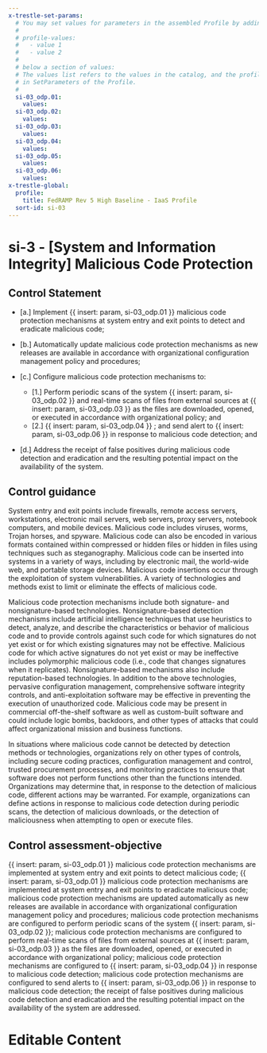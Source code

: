 ```yaml
---
x-trestle-set-params:
  # You may set values for parameters in the assembled Profile by adding
  #
  # profile-values:
  #   - value 1
  #   - value 2
  #
  # below a section of values:
  # The values list refers to the values in the catalog, and the profile-values represent values
  # in SetParameters of the Profile.
  #
  si-03_odp.01:
    values:
  si-03_odp.02:
    values:
  si-03_odp.03:
    values:
  si-03_odp.04:
    values:
  si-03_odp.05:
    values:
  si-03_odp.06:
    values:
x-trestle-global:
  profile:
    title: FedRAMP Rev 5 High Baseline - IaaS Profile
  sort-id: si-03
---
```


# si-3 - \[System and Information Integrity\] Malicious Code Protection

## Control Statement

- \[a.\] Implement {{ insert: param, si-03_odp.01 }} malicious code protection mechanisms at system entry and exit points to detect and eradicate malicious code;

- \[b.\] Automatically update malicious code protection mechanisms as new releases are available in accordance with organizational configuration management policy and procedures;

- \[c.\] Configure malicious code protection mechanisms to:

  - \[1.\] Perform periodic scans of the system {{ insert: param, si-03_odp.02 }} and real-time scans of files from external sources at {{ insert: param, si-03_odp.03 }} as the files are downloaded, opened, or executed in accordance with organizational policy; and
  - \[2.\] {{ insert: param, si-03_odp.04 }} ; and send alert to {{ insert: param, si-03_odp.06 }} in response to malicious code detection; and

- \[d.\] Address the receipt of false positives during malicious code detection and eradication and the resulting potential impact on the availability of the system.

## Control guidance

System entry and exit points include firewalls, remote access servers, workstations, electronic mail servers, web servers, proxy servers, notebook computers, and mobile devices. Malicious code includes viruses, worms, Trojan horses, and spyware. Malicious code can also be encoded in various formats contained within compressed or hidden files or hidden in files using techniques such as steganography. Malicious code can be inserted into systems in a variety of ways, including by electronic mail, the world-wide web, and portable storage devices. Malicious code insertions occur through the exploitation of system vulnerabilities. A variety of technologies and methods exist to limit or eliminate the effects of malicious code.

Malicious code protection mechanisms include both signature- and nonsignature-based technologies. Nonsignature-based detection mechanisms include artificial intelligence techniques that use heuristics to detect, analyze, and describe the characteristics or behavior of malicious code and to provide controls against such code for which signatures do not yet exist or for which existing signatures may not be effective. Malicious code for which active signatures do not yet exist or may be ineffective includes polymorphic malicious code (i.e., code that changes signatures when it replicates). Nonsignature-based mechanisms also include reputation-based technologies. In addition to the above technologies, pervasive configuration management, comprehensive software integrity controls, and anti-exploitation software may be effective in preventing the execution of unauthorized code. Malicious code may be present in commercial off-the-shelf software as well as custom-built software and could include logic bombs, backdoors, and other types of attacks that could affect organizational mission and business functions.

In situations where malicious code cannot be detected by detection methods or technologies, organizations rely on other types of controls, including secure coding practices, configuration management and control, trusted procurement processes, and monitoring practices to ensure that software does not perform functions other than the functions intended. Organizations may determine that, in response to the detection of malicious code, different actions may be warranted. For example, organizations can define actions in response to malicious code detection during periodic scans, the detection of malicious downloads, or the detection of maliciousness when attempting to open or execute files.

## Control assessment-objective

{{ insert: param, si-03_odp.01 }} malicious code protection mechanisms are implemented at system entry and exit points to detect malicious code;
{{ insert: param, si-03_odp.01 }} malicious code protection mechanisms are implemented at system entry and exit points to eradicate malicious code;
malicious code protection mechanisms are updated automatically as new releases are available in accordance with organizational configuration management policy and procedures;
malicious code protection mechanisms are configured to perform periodic scans of the system {{ insert: param, si-03_odp.02 }};
malicious code protection mechanisms are configured to perform real-time scans of files from external sources at {{ insert: param, si-03_odp.03 }} as the files are downloaded, opened, or executed in accordance with organizational policy;
malicious code protection mechanisms are configured to {{ insert: param, si-03_odp.04 }} in response to malicious code detection;
malicious code protection mechanisms are configured to send alerts to {{ insert: param, si-03_odp.06 }} in response to malicious code detection;
the receipt of false positives during malicious code detection and eradication and the resulting potential impact on the availability of the system are addressed.

# Editable Content

<!-- Make additions and edits below -->
<!-- The above represents the contents of the control as received by the profile, prior to additions. -->
<!-- If the profile makes additions to the control, they will appear below. -->
<!-- The above markdown may not be edited but you may edit the content below, and/or introduce new additions to be made by the profile. -->
<!-- If there is a yaml header at the top, parameter values may be edited. Use --set-parameters to incorporate the changes during assembly. -->
<!-- The content here will then replace what is in the profile for this control, after running profile-assemble. -->
<!-- The current profile has no added parts for this control, but you may add new ones here. -->
<!-- Each addition must have a heading either of the form ## Control my_addition_name -->
<!-- or ## Part a. (where the a. refers to one of the control statement labels.) -->
<!-- "## Control" parts are new parts added after the statement part. -->
<!-- "## Part" parts are new parts added into the top-level statement part with that label. -->
<!-- Subparts may be added with nested hash levels of the form ### My Subpart Name -->
<!-- underneath the parent ## Control or ## Part being added -->
<!-- See https://ibm.github.io/compliance-trestle/tutorials/ssp_profile_catalog_authoring/ssp_profile_catalog_authoring for guidance. -->
